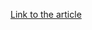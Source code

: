 [Link to the article](https://intrusiontruth.wordpress.com/2017/05/09/apt3-is-boyusec-a-chinese-intelligence-contractor/)
